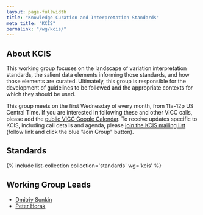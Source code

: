 ```yaml
---
layout: page-fullwidth
title: "Knowledge Curation and Interpretation Standards"
meta_title: "KCIS"
permalink: "/wg/kcis/"
---
```


## About KCIS
This working group focuses on the landscape of variation interpretation standards, the salient data elements informing those standards, and how those elements are curated. Ultimately, this group is responsible for the development of guidelines to be followed and the appropriate contexts for which they should be used.

This group meets on the first Wednesday of every month, from 11a-12p US Central Time. If you are interested in following these and other VICC calls, please add the [public VICC Google Calendar](https://calendar.google.com/calendar?cid=aG9xYmVrZWY0ODJpODJxY2hvZDM0aWNmbGtAZ3JvdXAuY2FsZW5kYXIuZ29vZ2xlLmNvbQ). To receive updates specific to KCIS, including call details and agenda, please [join the KCIS mailing list](https://groups.google.com/forum/#!forum/vicc-kcis-wg) (follow link and click the blue "Join Group" button).

## Standards
{% include list-collection collection='standards' wg='kcis' %}

## Working Group Leads
- [Dmitriy Sonkin](/leadership/dmitriy_sonkin/)
- [Peter Horak](/leadership/peter_horak/)
